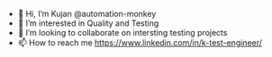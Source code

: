 - 👋 Hi, I’m Kujan @automation-monkey
- 👀 I’m interested in Quality and Testing
- 💞️ I’m looking to collaborate on intersting testing projects
- 📫 How to reach me https://www.linkedin.com/in/k-test-engineer/

<!---
automation-monkey/automation-monkey is a ✨ special ✨ repository because its `README.md` (this file) appears on your GitHub profile.
You can click the Preview link to take a look at your changes.
--->
